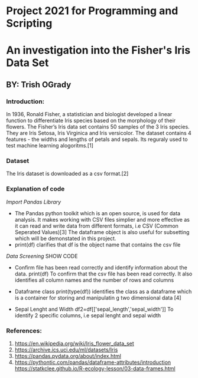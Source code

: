 # Project 2021 for Programming and Scripting

# An investigation into the Fisher's Iris Data Set

## BY: Trish OGrady

### Introduction:

In 1936, Ronald Fisher, a statistician and biologist developed a linear function to differentiate Iris species based on the morphology of their flowers. The Fisher’s Iris data set contains 50 samples of the 3 Iris species. They are Iris Setosa, Iris Virginica and Iris versicolor. The dataset contains 4 features - the widths and lengths of petals and sepals. Its reguraly used to test machine learning alogoritms.[1]

### Dataset

The Iris dataset is downloaded as a csv format.[2]

### Explanation of code

*Import Pandas Library*

* The Pandas python toolkit which is an open source, is used for data analysis. It makes working with CSV files simplier and more effective as it can read and write data from different formats, i.e CSV (Common Seperated Values)[3] The dataframe object is also useful for subsetting which will be demonstated in this project.
* print(df) clarifies that df is the object name that contains the csv file

*Data Screening*   SHOW CODE
* Confirm file has been read correctly and identify information about the data.
print(df) To confirm that the csv file has been read correctly. It also identifies all column names and the number of rows and columns


* Dataframe class
print(type(df)) identifies the class as a dataframe which is a container for storing and manipulatin g two dimensional data [4]

* Sepal Lenght and Width
df2=df[['sepal_length','sepal_width']] To identify 2 specific columns, i.e sepal lenght and sepal width




### References:
1. https://en.wikipedia.org/wiki/Iris_flower_data_set
2. https://archive.ics.uci.edu/ml/datasets/Iris
3. https://pandas.pydata.org/about/index.html
4. https://pythontic.com/pandas/dataframe-attributes/introduction
https://statkclee.github.io/R-ecology-lesson/03-data-frames.html


